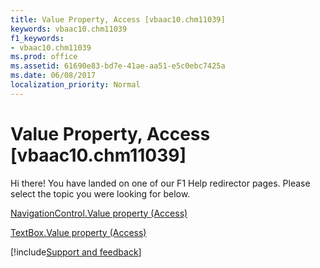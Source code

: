 ```yaml
---
title: Value Property, Access [vbaac10.chm11039]
keywords: vbaac10.chm11039
f1_keywords:
- vbaac10.chm11039
ms.prod: office
ms.assetid: 61690e83-bd7e-41ae-aa51-e5c0ebc7425a
ms.date: 06/08/2017
localization_priority: Normal
---
```



# Value Property, Access [vbaac10.chm11039]

Hi there! You have landed on one of our F1 Help redirector pages. Please select the topic you were looking for below.

[NavigationControl.Value property (Access)](https://msdn.microsoft.com/library/9e45f505-81d3-63e9-b0c1-7182372224ad%28Office.15%29.aspx)

[TextBox.Value property (Access)](https://msdn.microsoft.com/library/4cb4c33f-dd96-0309-f30b-8e445d123756%28Office.15%29.aspx)

[!include[Support and feedback](~/includes/feedback-boilerplate.md)]